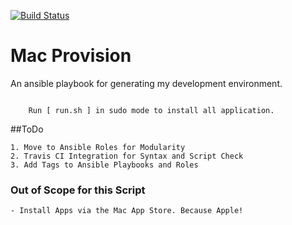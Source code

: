 [![Build Status](https://travis-ci.org/neupaneshapath/ansible-mac-provision.svg?branch=master)](https://travis-ci.org/neupaneshapath/ansible-mac-provision)

# Mac Provision


An ansible playbook for generating my development environment.



```

    Run [ run.sh ] in sudo mode to install all application.

```

##ToDo

    1. Move to Ansible Roles for Modularity
    2. Travis CI Integration for Syntax and Script Check
    3. Add Tags to Ansible Playbooks and Roles


### Out of Scope for this Script

    - Install Apps via the Mac App Store. Because Apple!
